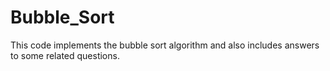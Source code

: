 # Bubble_Sort
This code implements the bubble sort algorithm and also includes answers to some related questions.
